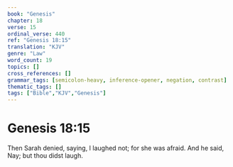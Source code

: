 ```yaml
---
book: "Genesis"
chapter: 18
verse: 15
ordinal_verse: 440
ref: "Genesis 18:15"
translation: "KJV"
genre: "Law"
word_count: 19
topics: []
cross_references: []
grammar_tags: [semicolon-heavy, inference-opener, negation, contrast]
thematic_tags: []
tags: ["Bible","KJV","Genesis"]
---
```


# Genesis 18:15

Then Sarah denied, saying, I laughed not; for she was afraid. And he said, Nay; but thou didst laugh.
